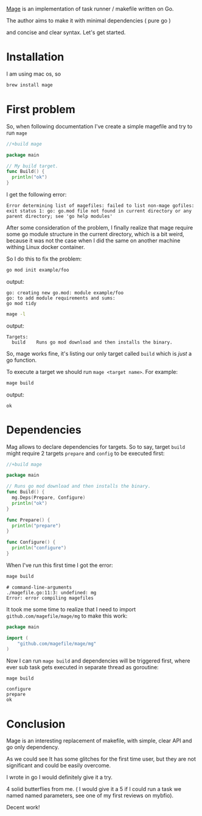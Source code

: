 [Mage](/project/mage/reviews) is an implementation of task runner / makefile written on Go. 

The author aims to make it with minimal dependencies ( pure go )

and concise and clear syntax. Let's get started.

# Installation

I am using mac os, so

```bash
brew install mage
```

# First problem

So, when following documentation I've create a simple magefile and try to run `mage`

```go
//+build mage

package main

// My build target.
func Build() {
  println("ok")
}
```

I get the following error:
 
```
Error determining list of magefiles: failed to list non-mage gofiles: exit status 1: go: go.mod file not found in current directory or any parent directory; see 'go help modules' 
```

After some consideration of the problem, I finally realize that mage require some 
go module structure in the current directory, which is a bit weird, because it was not
the case when I did the same on another machine withing Linux docker container.

So I do this to fix the problem:

```bash
go mod init example/foo
```

output:

    go: creating new go.mod: module example/foo
    go: to add module requirements and sums:
    go mod tidy


```bash
mage -l
```

output:

    Targets:
      build    Runs go mod download and then installs the binary.

So, mage works fine, it's listing our only target called `build` which is _just_ a
go function.

To execute a target we should run `mage <target name>`. For example:

```bash
mage build
```

output:

    ok


# Dependencies

Mag allows to declare dependencies for targets. So to say, target `build` might require 
2 targets `prepare` and `config`  to be executed first:

```go
//+build mage

package main

// Runs go mod download and then installs the binary.
func Build() {
  mg.Deps(Prepare, Configure)
  println("ok")
}

func Prepare() {
  println("prepare")
}

func Configure() {
  println("configure")
}
```

When I've run this first time I got the error:

```bash
mage build
```

    # command-line-arguments
    ./magefile.go:11:3: undefined: mg
    Error: error compiling magefiles


It took me some time to realize that I need to import `github.com/magefile/mage/mg`
to make this work:


```go
package main

import (
    "github.com/magefile/mage/mg"
)
```

Now I can run `mage build` and dependencies will be triggered first, 
where ever sub task gets executed in separate thread as goroutine:

```
mage build
```


    configure
    prepare
    ok


# Conclusion

Mage is an interesting replacement of makefile, with simple, clear API and
go only dependency. 

As we could see It has some glitches for the first time user, but they are 
not significant and could be easily overcome.

I wrote in go I would definitely give it a try. 

4 solid butterflies from me. ( I would give it a 5 if I could run a task we named 
named parameters, see one of my first reviews on mybfio).

Decent work!




